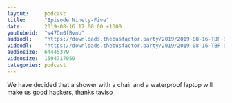 ```yaml
---
layout:     podcast
title:      "Episode Ninety-Five"
date:       2019-08-16 17:00:00 +1300
youtubeid:  "w47Dn0fBvno"
audiodl:    "https://downloads.thebusfactor.party/2019/2019-08-16-TBF-95.mp3"
videodl:    "https://downloads.thebusfactor.party/2019/2019-08-16-TBF-95.mp4"
audiosize:  64445379
videosize:  1594717059
categories: podcast
---
```

We have decided that a shower with a chair and a waterproof laptop will make us good hackers, thanks taviso
